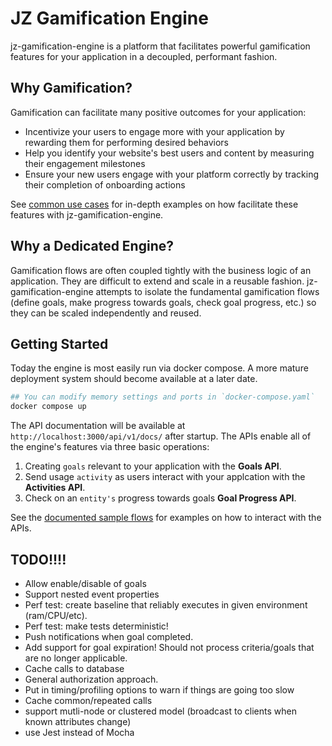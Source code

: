 # JZ Gamification Engine
jz-gamification-engine is a platform that facilitates powerful gamification features for your application in a decoupled, performant fashion. 

## Why Gamification?

Gamification can facilitate many positive outcomes for your application:

- Incentivize your users to engage more with your application by rewarding them for performing desired behaviors
- Help you identify your website's best users and content by measuring their engagement milestones 
- Ensure your new users engage with your platform correctly by tracking their completion of onboarding actions

See [common use cases](./docs/sample-flows/) for in-depth examples on how facilitate these features with jz-gamification-engine.

## Why a Dedicated Engine?

Gamification flows are often coupled tightly with the business logic of an application. They are difficult to extend and scale in a reusable fashion. jz-gamification-engine attempts to isolate the fundamental gamification flows (define goals, make progress towards goals, check goal progress, etc.) so they can be scaled independently and reused.

## Getting Started
Today the engine is most easily run via docker compose. A more mature deployment system should become available at a later date.

```bash
## You can modify memory settings and ports in `docker-compose.yaml`
docker compose up
```

The API documentation will be available at `http://localhost:3000/api/v1/docs/` after startup. The APIs enable all of the engine's features via three basic operations:

1. Creating `goals` relevant to your application with the **Goals API**.
2. Send usage `activity` as users interact with your applcation with the **Activities API**.
3. Check on an `entity's` progress towards goals **Goal Progress API**.

See the [documented sample flows](./docs/sample-flows/) for examples on how to interact with the APIs.

## TODO!!!!
* Allow enable/disable of goals
* Support nested event properties
* Perf test: create baseline that reliably executes in given environment (ram/CPU/etc).
* Perf test: make tests deterministic!
* Push notifications when goal completed.
* Add support for goal expiration! Should not process criteria/goals that are no longer applicable.
* Cache calls to database
* General authorization approach.
* Put in timing/profiling options to warn if things are going too slow
* Cache common/repeated calls
* support mutli-node or clustered model (broadcast to clients when known attributes change)
* use Jest instead of Mocha

